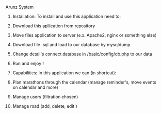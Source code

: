 Arunz System

1. Installation:
  To install and use this application need to:
  1. Download this apllication from repository
  2. Move files application to server (e.x. Apache2, nginx or something else)
  3. Download file .sql and load to our database by mysqldump
  4. Change detail's connect database in /basic/config/db.php to our data
  5. Run and enjoy !



2. Capabilities:
  In this application we can (in shortcut):
  1. Plan marathons through the calendar (manage reminder's, move events on calendar and more)
  2. Manage users (filtration chosen)
  3. Manage road (add, delete, edit )
